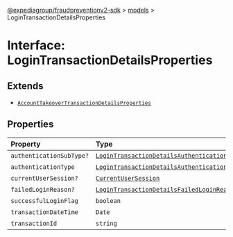 [@expediagroup/fraudpreventionv2-sdk](../../index.md) > [models](../index.md) > LoginTransactionDetailsProperties

# Interface: LoginTransactionDetailsProperties

## Extends

- [`AccountTakeoverTransactionDetailsProperties`](AccountTakeoverTransactionDetailsProperties.md)

## Properties

| Property | Type | Description | Inheritance | Source |
| :------ | :------ | :------ | :------ | :------ |
| `authenticationSubType?` | [`LoginTransactionDetailsAuthenticationSubTypeEnum`](../type-aliases/LoginTransactionDetailsAuthenticationSubTypeEnum.md) | - | - | models/LoginTransactionDetails.ts:88 |
| `authenticationType` | [`LoginTransactionDetailsAuthenticationTypeEnum`](../type-aliases/LoginTransactionDetailsAuthenticationTypeEnum.md) | - | - | models/LoginTransactionDetails.ts:87 |
| `currentUserSession?` | [`CurrentUserSession`](../classes/CurrentUserSession.md) | - | [`AccountTakeoverTransactionDetailsProperties`](AccountTakeoverTransactionDetailsProperties.md).`currentUserSession` | models/AccountTakeoverTransactionDetails.ts:63 |
| `failedLoginReason?` | [`LoginTransactionDetailsFailedLoginReasonEnum`](../type-aliases/LoginTransactionDetailsFailedLoginReasonEnum.md) | - | - | models/LoginTransactionDetails.ts:90 |
| `successfulLoginFlag` | `boolean` | - | - | models/LoginTransactionDetails.ts:89 |
| `transactionDateTime` | `Date` | - | [`AccountTakeoverTransactionDetailsProperties`](AccountTakeoverTransactionDetailsProperties.md).`transactionDateTime` | models/AccountTakeoverTransactionDetails.ts:61 |
| `transactionId` | `string` | - | [`AccountTakeoverTransactionDetailsProperties`](AccountTakeoverTransactionDetailsProperties.md).`transactionId` | models/AccountTakeoverTransactionDetails.ts:62 |
